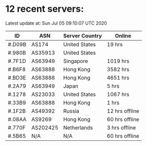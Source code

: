 # 12 recent servers:

Latest update at: Sun Jul 05 09:10:07 UTC 2020

| ID | ASN | Server Country | Online |
| -- | --- | -------------- | ------ |
| #.D09B | AS174 | United States | 19 hrs |
| #.980B | AS35913 | United States | |
| #.7F1D | AS63949 | Singapore | 1019 hrs |
| #.B6F8 | AS63888 | Hong Kong | 3582 hrs |
| #.BD3E | AS63888 | Hong Kong | 4651 hrs |
| #.2A79 | AS63949 | Japan | 5 hrs |
| #.1278 | AS23033 | United States | 1067 hrs |
| #.33B9 | AS63888 | Hong Kong | 1 hrs |
| #.1F2B | AS49392 | Russia | 12 hrs offline |
| #.08AA | AS9269 | Hong Kong | 60 hrs offline |
| #.770F | AS202425 | Netherlands | 3 hrs offline |
| #.5B65 | N/A | N/A | 60 hrs offline |

